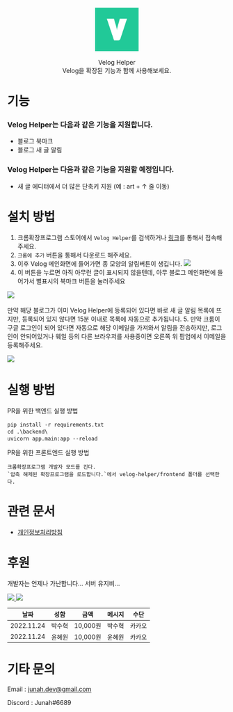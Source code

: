 <p align="center">
  <img src="./frontend/icons/icon128.png" width=100/>
</p>
<p align="center">
  Velog Helper
  <br/>  
  Velog을 확장된 기능과 함께 사용해보세요.
</p>

# 기능

### Velog Helper는 다음과 같은 기능을 지원합니다.

- 블로그 북마크
- 블로그 새 글 알림

### Velog Helper는 다음과 같은 기능을 지원할 예정입니다.

- 새 글 에디터에서 더 많은 단축키 지원
  (예 : art + ↑ 줄 이동)

# 설치 방법

1. 크롬확장프로그램 스토어에서 `Velog Helper`를 검색하거나 [링크](https://chrome.google.com/webstore/detail/velog-helper/limdbpmjjehbmlnmkmaadbkklkmohbag?hl=ko)를 통해서 접속해주세요.
2. `크롬에 추가` 버튼을 통해서 다운로드 해주세요.
3. 이후 Velog 메인화면에 들어가면 종 모양의 알림버튼이 생깁니다.
![](https://velog.velcdn.com/images/junah201/post/15ccd218-ed72-4fc2-ba0f-a2288d8954c6/image.png)
4. 이 버튼을 누르면 아직 아무런 글이 표시되지 않을텐데, 아무 블로그 메인화면에 들어가서 별표시의 북마크 버튼을 눌러주세요

![](https://velog.velcdn.com/images/junah201/post/fa1e8332-4cea-4bc5-b833-e88ad811f48b/image.png)

만약 해당 블로그가 이미 Velog Helper에 등록되어 있다면 바로 새 글 알림 목록에 뜨지만, 등록되어 있지 않다면 15분 이내로 목록에 자동으로 추가됩니다.
5. 만약 크롬이 구글 로그인이 되어 있다면 자동으로 해당 이메일을 가져와서 알림을 전송하지만, 로그인이 안되어있거나 웨일 등의 다른 브라우저를 사용중이면 오른쪽 위 팝업에서 이메일을 등록해주세요.

![](https://velog.velcdn.com/images/junah201/post/27bf42aa-4629-4eeb-9599-be5aede95dd8/image.png)

# 실행 방법

PR을 위한 백엔드 실행 방법
```
pip install -r requirements.txt
cd .\backend\
uvicorn app.main:app --reload
```

PR을 위한 프론트엔드 실행 방법
```
크롬확장프로그램 개발자 모드를 킨다.
`압축 해제된 확장프로그램을 로드합니다.`에서 velog-helper/frontend 폴더를 선택한다.
```

# 관련 문서

- [개인정보처리방침](https://junah.notion.site/e297108af58744809dd6b9f1db49efe0)

# 후원

개발자는 언제나 가난합니다... 서버 유지비...

<a href="https://toss.me/junah">
  <img src="https://static.toss.im/tds/favicon/favicon.ico" width=50/>
</a>
<a href="https://qr.kakaopay.com/FLnSPzJZZ">
  <img src="https://t1.daumcdn.net/kakaopay/icons/favicon.ico" width=50/>
</a>

| 날짜       | 성함   | 금액     | 메시지 | 수단   |
|------------|--------|----------|--------|--------|
| 2022.11.24 | 박수혁 | 10,000원 | 박수혁 | 카카오 |
| 2022.11.24 | 윤혜원 | 10,000원 | 윤혜원 | 카카오 |

# 기타 문의

Email : junah.dev@gmail.com

Discord : Junah#6689
